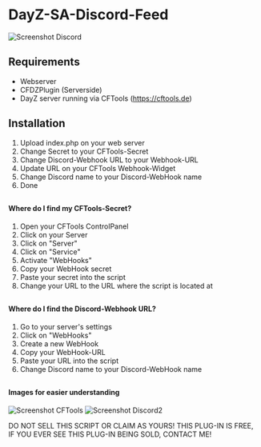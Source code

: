 # DayZ-SA-Discord-Feed

![Screenshot Discord](https://i.imgur.com/BrGIwkG.png)

## Requirements
* Webserver
* CFDZPlugin (Serverside)
* DayZ server running via CFTools (https://cftools.de)

## Installation

1. Upload index.php on your web server
2. Change Secret to your CFTools-Secret
3. Change Discord-Webhook URL to your Webhook-URL 
4. Update URL on your CFTools Webhook-Widget
5. Change Discord name to your Discord-WebHook name
6. Done
##

#### Where do I find my CFTools-Secret?
1. Open your CFTools ControlPanel
2. Click on your Server
3. Click on "Server"
4. Click on "Service"
5. Activate "WebHooks"
6. Copy your WebHook secret
7. Paste your secret into the script
8. Change your URL to the URL where the script is located at

##

#### Where do I find the Discord-Webhook URL?

1. Go to your server's settings
2. Click on "WebHooks"
3. Create a new WebHook
4. Copy your WebHook-URL
5. Paste your URL into the script
6. Change Discord name to your Discord-WebHook name

##

#### Images for easier understanding

![Screenshot CFTools](https://i.imgur.com/y2hDsvl.png)
![Screenshot Discord2](https://i.imgur.com/xdZD6Sn.png)


DO NOT SELL THIS SCRIPT OR CLAIM AS YOURS! THIS PLUG-IN IS FREE, IF YOU EVER SEE THIS PLUG-IN BEING SOLD, CONTACT ME!
